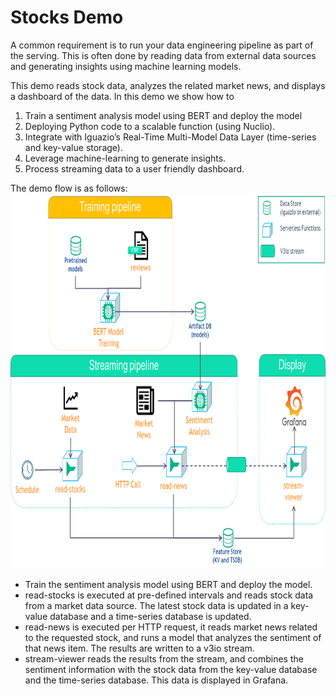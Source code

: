 # Stocks Demo

A common requirement is to run your data engineering pipeline as part of the serving. This is often done by reading data from external data sources and generating insights using machine learning models.


This demo reads stock data, analyzes the related market news, and displays a dashboard of the data. In this demo we show how to

1. Train a sentiment analysis model using BERT and deploy the model
2. Deploying Python code to a scalable function (using Nuclio).
3. Integrate with Iguazio’s Real-Time Multi-Model Data Layer (time-series and key-value storage).
4. Leverage machine-learning to generate insights.
5. Process streaming data to a user friendly dashboard.

The demo flow is as follows:
<img src="assets/images/stocks-demo-diagram.png" alt="stocks demo flow" height="600" />

- Train the sentiment analysis model using BERT and deploy the model.
- read-stocks is executed at pre-defined intervals and reads stock data from a market data source. The latest stock data is updated in a key-value database and a time-series database is updated.
- read-news is executed per HTTP request, it reads market news related to the requested stock, and runs a model that analyzes the sentiment of that news item. The results are written to a v3io stream.
- stream-viewer reads the results from the stream, and combines the sentiment information with the stock data from the key-value database and the time-series database. This data is displayed in Grafana.
